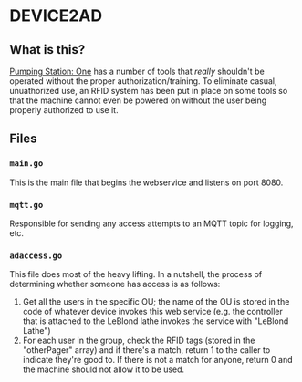 # DEVICE2AD
## What is this?

[Pumping Station: One](www.pumpingstationone.org) has a number of tools that _really_ shouldn't be operated without the proper authorization/training. To eliminate casual, unuathorized use, an RFID system has been put in place on some tools so that the machine cannot even be powered on without the user being properly authorized to use it.

## Files
### `main.go`
This is the main file that begins the webservice and listens on port 8080.
### `mqtt.go`
Responsible for sending any access attempts to an MQTT topic for logging, etc.
### `adaccess.go`
This file does most of the heavy lifting. In a nutshell, the process of determining whether someone has access is as follows:
1. Get all the users in the specific OU; the name of the OU is stored in the code of whatever device invokes this web service (e.g. the controller that is attached to the LeBlond lathe invokes the service with "LeBlond Lathe")
2. For each user in the group, check the RFID tags (stored in the "otherPager" array) and if there's a match, return 1 to the caller to indicate they're good to. If there is not a match for anyone, return 0 and the machine should not allow it to be used.
